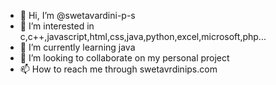 - 👋 Hi, I’m @swetavardini-p-s
- 👀 I’m interested in c,c++,javascript,html,css,java,python,excel,microsoft,php...
- 🌱 I’m currently learning java
- 💞️ I’m looking to collaborate on my personal project
- 📫 How to reach me through swetavrdinips.com

<!---
swetavardini-p-s/swetavardini-p-s is a ✨ special ✨ repository because its `README.md` (this file) appears on your GitHub profile.
You can click the Preview link to take a look at your changes.
--->
